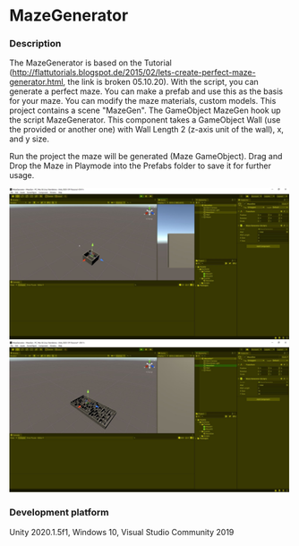 # MazeGenerator

### Description
The MazeGenerator is based on the Tutorial (http://flattutorials.blogspot.de/2015/02/lets-create-perfect-maze-generator.html, the link is broken 05.10.20). 
With the script, you can generate a perfect maze. 
You can make a prefab and use this as the basis for your maze.
You can modify the maze materials, custom models.
This project contains a scene "MazeGen". The GameObject MazeGen hook up the script MazeGenerator. This component takes a GameObject
Wall (use the provided or another one) with Wall Length 2 (z-axis unit of the wall), x, and y size. 

Run the project the maze will be generated (Maze GameObject). Drag and Drop the Maze in Playmode into the Prefabs folder to save
it for further usage.

<img src="Screenshots/Maze3x3.JPG" width="500">
<img src="Screenshots/Maze10x20.JPG" width="500">

### Development platform
Unity 2020.1.5f1, Windows 10, Visual Studio Community 2019



   